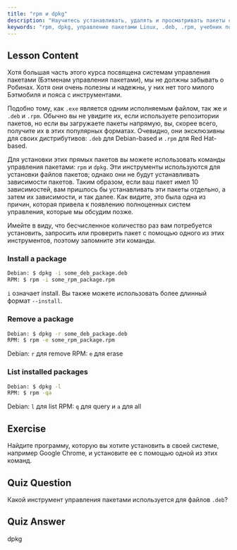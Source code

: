 ```yaml
---
title: "rpm и dpkg"
description: "Научитесь устанавливать, удалять и просматривать пакеты с помощью команд rpm и dpkg. Изучите прямое управление пакетами для файлов .deb и .rpm. Начните свое путешествие по Linux!"
keywords: "rpm, dpkg, управление пакетами Linux, .deb, .rpm, учебник по Linux, руководство для начинающих, установка пакетов"
---
```


## Lesson Content

Хотя большая часть этого курса посвящена системам управления пакетами (Бэтменам управления пакетами), мы не должны забывать о Робинах. Хотя они очень полезны и надежны, у них нет того милого Бэтмобиля и пояса с инструментами.

Подобно тому, как `.exe` является одним исполняемым файлом, так же и `.deb` и `.rpm`. Обычно вы не увидите их, если используете репозитории пакетов, но если вы загружаете пакеты напрямую, вы, скорее всего, получите их в этих популярных форматах. Очевидно, они эксклюзивны для своих дистрибутивов: `.deb` для Debian-based и `.rpm` для Red Hat-based.

Для установки этих прямых пакетов вы можете использовать команды управления пакетами: `rpm` и `dpkg`. Эти инструменты используются для установки файлов пакетов; однако они не будут устанавливать зависимости пакетов. Таким образом, если ваш пакет имел 10 зависимостей, вам пришлось бы устанавливать эти пакеты отдельно, а затем их зависимости, и так далее. Как видите, это была одна из причин, которая привела к появлению полноценных систем управления, которые мы обсудим позже.

Имейте в виду, что бесчисленное количество раз вам потребуется установить, запросить или проверить пакет с помощью одного из этих инструментов, поэтому запомните эти команды.

### Install a package

```bash
Debian: $ dpkg -i some_deb_package.deb
RPM: $ rpm -i some_rpm_package.rpm
```

`i` означает install. Вы также можете использовать более длинный формат `--install`.

### Remove a package

```bash
Debian: $ dpkg -r some_deb_package.deb
RPM: $ rpm -e some_rpm_package.rpm
```

Debian: `r` для remove
RPM: `e` для erase

### List installed packages

```bash
Debian: $ dpkg -l
RPM: $ rpm -qa
```

Debian: `l` для list
RPM: `q` для query и `a` для all

## Exercise

Найдите программу, которую вы хотите установить в своей системе, например Google Chrome, и установите ее с помощью одной из этих команд.

## Quiz Question

Какой инструмент управления пакетами используется для файлов `.deb`?

## Quiz Answer

dpkg
